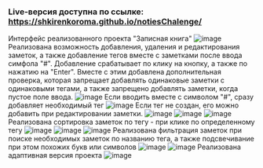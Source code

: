 ### Live-версия доступна по ссылке: https://shkirenkoroma.github.io/notiesChalenge/
Интерфейс реализованного проекта "Записная книга"
![image](https://user-images.githubusercontent.com/61347452/228307532-efa95efc-bba9-4180-a9e1-93479d7b5024.png)
Реализована возможность добавления, удаления и редактирования заметок, а также добавление тегов вместе с заметками после ввода симфола "#". Добавление срабатывает по клику на кнопку, а также по нажатию на "Enter". Вместе с этим добавлена дополнительная проверка, которая запрещает добавлять одинаковые заметки с одинаковыми тегами, а также запрещено добавлять заметки, когда пустое поле ввода. 
![image](https://user-images.githubusercontent.com/61347452/228307646-505d3559-e33a-4688-a07d-9ae6465081d8.png)
Если вводить вместе с символом "#", сразу добавляет необходимый тег
![image](https://user-images.githubusercontent.com/61347452/228307757-f077189e-893d-400f-ada8-4a619ebf783e.png)
Если тег не создан, его можно добавить при редактировании заметки.
![image](https://user-images.githubusercontent.com/61347452/228307920-63fa08c5-1729-47ce-9a83-65fc853b818c.png)
![image](https://user-images.githubusercontent.com/61347452/228308112-239aab19-8db1-4c00-bf8d-c4be190f321b.png)
![image](https://user-images.githubusercontent.com/61347452/228308178-9d7b31ca-2d91-453c-88c7-be33aa5f40c8.png)
Реализована сортировка заметок по тегу - при клике по определенному тегу
![image](https://user-images.githubusercontent.com/61347452/228308653-3c8a23b2-1034-4ade-bb67-759e28ee83b3.png)
![image](https://user-images.githubusercontent.com/61347452/228308733-2f89c0c9-02ea-4ed9-8a23-3a3308550ef6.png)
![image](https://user-images.githubusercontent.com/61347452/228308807-ec91225c-55f8-4966-9a65-8357312cc70c.png)
Реализована фильтрация заметок при поиске необходимых заметок по названию тега, а также подсвечивание при этом похожих букв или символов
![image](https://user-images.githubusercontent.com/61347452/228309109-7cc0cb6d-c9a7-44c0-8298-3b70e56391b4.png)
![image](https://user-images.githubusercontent.com/61347452/228309177-5e464e49-7feb-4070-94f8-2421aa5b1e7f.png)
Реализована адаптивная версия проекта
![image](https://user-images.githubusercontent.com/61347452/228309460-53079ad8-f153-4baf-a82c-65a971b22957.png)
